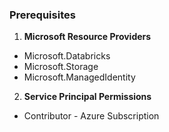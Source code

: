 ### Prerequisites

1. **Microsoft Resource Providers**
- Microsoft.Databricks
- Microsoft.Storage
- Microsoft.ManagedIdentity

2. **Service Principal Permissions**
- Contributor - Azure Subscription